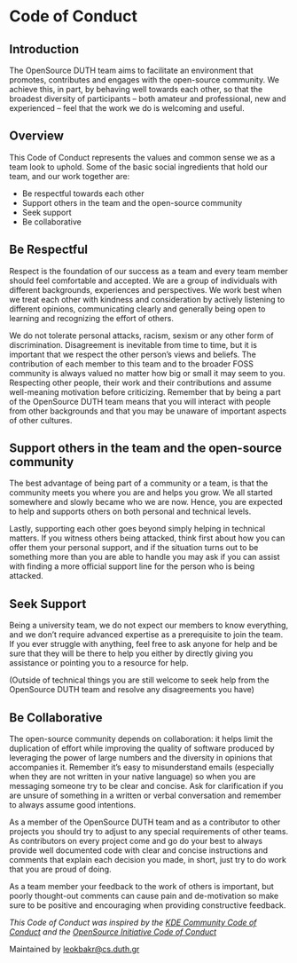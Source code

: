 # Code of Conduct
## Introduction

The OpenSource DUTH team aims to facilitate an environment that promotes, contributes and engages with the open-source community. We achieve this, in part, by behaving well towards each other, so that the broadest diversity of participants – both amateur and professional, new and experienced – feel that the work we do is welcoming and useful.

## Overview

This Code of Conduct represents the values and common sense we as a team look to uphold. Some of the basic social ingredients that hold our team, and our work together are:

- Be respectful towards each other
- Support others in the team and the open-source community
- Seek support
- Be collaborative

## Be Respectful

Respect is the foundation of our success as a team and every team member should feel comfortable and accepted. We are a group of individuals with different backgrounds, experiences and perspectives. We work best when we treat each other with kindness and consideration by actively listening to different opinions, communicating clearly and generally being open to learning and recognizing the effort of others. 

We do not tolerate personal attacks, racism, sexism or any other form of discrimination. Disagreement is inevitable from time to time, but it is important that we respect the other person’s views and beliefs. The contribution of each member to this team and to the broader FOSS community is always valued no matter how big or small it may seem to you. Respecting other people, their work and their contributions and assume well-meaning motivation before criticizing. Remember that by being a part of the OpenSource DUTH team means that you will interact with people from other backgrounds and that you may be unaware of important aspects of other cultures.

## Support others in the team and the open-source community

The best advantage of being part of a community or a team, is that the community meets you where you are and helps you grow. We all started somewhere and slowly became who we are now. Hence, you are expected to help and supports others on both personal and technical levels.

Lastly, supporting each other goes beyond simply helping in technical matters. If you witness others being attacked, think first about how you can offer them your personal support, and if the situation turns out to be something more than you are able to handle you may ask if you can assist with finding a more official support line for the person who is being attacked. 

## Seek Support

Being a university team, we do not expect our members to know everything, and we don’t require advanced expertise as a prerequisite to join the team. If you ever struggle with anything, feel free to ask anyone for help and be sure that they will be there to help you either by directly giving you assistance or pointing you to a resource for help. 

(Outside of technical things you are still welcome to seek help from the OpenSource DUTH team and resolve any disagreements you have)

## Be Collaborative

The open-source community depends on collaboration: it helps limit the duplication of effort while improving the quality of software produced by leveraging the power of large numbers and the diversity in opinions that accompanies it. Remember it’s easy to misunderstand emails (especially when they are not written in your native language) so when you are messaging someone try to be clear and concise. Ask for clarification if you are unsure of something in a written or verbal conversation and remember to always assume good intentions.

As a member of the OpenSource DUTH team and as a contributor to other projects you should try to adjust to any special requirements of other teams. As contributors on every project come and go do your best to always provide well documented code with clear and concise instructions and comments that explain each decision you made, in short, just try to do work that you are proud of doing. 

As a team member your feedback to the work of others is important, but poorly thought-out comments can cause pain and de-motivation so make sure to be positive and encouraging when providing constructive feedback.

*This Code of Conduct was inspired by the [KDE Community Code of Conduct](https://kde.org/code-of-conduct/) and the [OpenSource Initiative Code of Conduct](https://opensource.org/codeofconduct)*

Maintained by [leokbakr@cs.duth.gr](mailto:leokbakr@cs.duth.gr)
